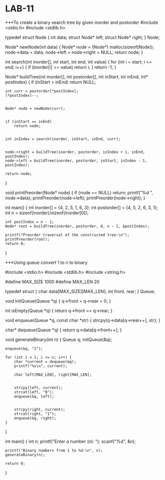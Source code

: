 # LAB-11
***To create a binary search tree by given inorder and postorder
#include <stdio.h>
#include <stdlib.h>


typedef struct Node {
    int data;
    struct Node* left;
    struct Node* right;
} Node;


Node* newNode(int data) {
    Node* node = (Node*) malloc(sizeof(Node));
    node->data = data;
    node->left = node->right = NULL;
    return node;
}


int search(int inorder[], int start, int end, int value) {
    for (int i = start; i <= end; i++) {
        if (inorder[i] == value)
            return i;
    }
    return -1;
}


Node* buildTree(int inorder[], int postorder[], int inStart, int inEnd, int* postIndex) {
    if (inStart > inEnd)
        return NULL;

   
    int curr = postorder[*postIndex];
    (*postIndex)--;

   
    Node* node = newNode(curr);

    
    if (inStart == inEnd)
        return node;

   
    int inIndex = search(inorder, inStart, inEnd, curr);

   
    node->right = buildTree(inorder, postorder, inIndex + 1, inEnd, postIndex);
    node->left = buildTree(inorder, postorder, inStart, inIndex - 1, postIndex);

    return node;
}


void printPreorder(Node* node) {
    if (node == NULL)
        return;
    printf("%d ", node->data);
    printPreorder(node->left);
    printPreorder(node->right);
}


int main() {
    int inorder[] = {4, 2, 5, 1, 6, 3};
    int postorder[] = {4, 5, 2, 6, 3, 1};
    int n = sizeof(inorder)/sizeof(inorder[0]);
    
    int postIndex = n - 1;
    Node* root = buildTree(inorder, postorder, 0, n - 1, &postIndex);

    printf("Preorder traversal of the constructed tree:\n");
    printPreorder(root);
    return 0;
}


***Using queue convert 1 to n to binary

#include <stdio.h>
#include <stdlib.h>
#include <string.h>

#define MAX_SIZE 1000
#define MAX_LEN 20


typedef struct {
    char data[MAX_SIZE][MAX_LEN];
    int front, rear;
} Queue;


void initQueue(Queue *q) {
    q->front = q->rear = 0;
}

int isEmpty(Queue *q) {
    return q->front == q->rear;
}

void enqueue(Queue *q, const char *str) {
    strcpy(q->data[q->rear++], str);
}

char* dequeue(Queue *q) {
    return q->data[q->front++];
}


void generateBinary(int n) {
    Queue q;
    initQueue(&q);

    enqueue(&q, "1");

    for (int i = 1; i <= n; i++) {
        char *current = dequeue(&q);
        printf("%s\n", current);

        char left[MAX_LEN], right[MAX_LEN];

       
        strcpy(left, current);
        strcat(left, "0");
        enqueue(&q, left);

       
        strcpy(right, current);
        strcat(right, "1");
        enqueue(&q, right);
    }
}

int main() {
    int n;
    printf("Enter a number (n): ");
    scanf("%d", &n);

    printf("Binary numbers from 1 to %d:\n", n);
    generateBinary(n);

    return 0;
}

